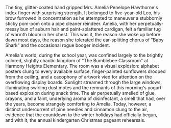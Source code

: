 The tiny, glitter-coated hand gripped Mrs. Amelia Penelope Hawthorne's index finger with surprising strength. It belonged to five-year-old Leo, his brow furrowed in concentration as he attempted to maneuver a stubbornly sticky pom-pom onto a pipe cleaner reindeer. Amelia, with her perpetually-messy bun of auburn hair and paint-splattered cardigan, felt a familiar tug of warmth bloom in her chest. This was it, the reason she woke up before dawn most days, the reason she tolerated the ear-splitting chorus of "Baby Shark" and the occasional rogue booger incident.

Amelia's world, during the school year, was confined largely to the brightly colored, slightly chaotic kingdom of "The Bumblebee Classroom" at Harmony Heights Elementary. The room was a visual explosion: alphabet posters clung to every available surface, finger-painted sunflowers drooped from the ceiling, and a cacophony of artwork vied for attention on the overflowing display boards. Sunlight streamed through the large windows, illuminating swirling dust motes and the remnants of this morning's yogurt-based explosion during snack time. The air perpetually smelled of glue, crayons, and a faint, underlying aroma of disinfectant, a smell that had, over the years, become strangely comforting to Amelia. Today, however, a distinct undercurrent of pine needles and cinnamon clung to the air, evidence that the countdown to the winter holidays had officially begun, and with it, the annual kindergarten Christmas pageant rehearsals.
